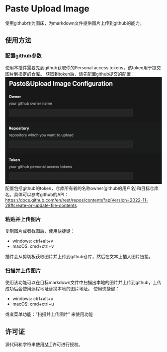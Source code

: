# Paste Upload Image
使用github作为图床，为markdown文件提供图片上传到github的能力。

## 使用方法

### 配置github参数
使用本插件需要先到github获取你的Personal access tokens，该token用于提交图片到指定的仓库。
获取到token后，请先配置github提交的配置：
![](https://raw.githubusercontent.com/chens01/vscode-parse-upload-image/main/image-2.png)
配置包括github的token，仓库所有者的名称owner(github的用户名)和目标仓库名。具体可以参考github的API：https://docs.github.com/en/rest/repos/contents?apiVersion=2022-11-28#create-or-update-file-contents

### 粘贴并上传图片
复制图片或者截图后，使用快捷键：
- windows: ctrl+alt+v
- macOS: cmd+ctrl+v

插件会从剪切板获取图片并上传到github仓库，然后在文本上插入图片链接。

### 扫描并上传图片
使用该功能可以在目标markdown文件中扫描出本地的图片并上传到github，上传成功后会使用远程地址替换本地的图片地址。
使用快捷键：
- windows: ctrl+alt+u
- macOS: cmd+ctrl+u

或者菜单功能：“扫描并上传图片” 来使用功能

## 许可证
源代码和字符串使用[MIT](https://github.com/Microsoft/vscode-loc/blob/main/LICENSE.md)许可进行授权。
